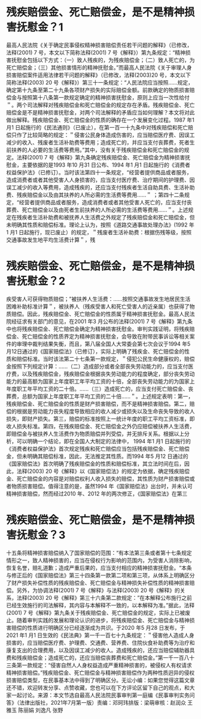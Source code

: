 # 残疾赔偿金、死亡赔偿金，是不是精神损害抚慰金？1

最高人民法院《关于确定民事侵权精神损害赔偿责任若干问题的解释》（已修改，法释(2001) 7 号，本文以下简称法释(2001) 7 号《解释》）第九条规定：“精神损害抚慰金包括以下方式：（一）致人残疾的，为残疾赔偿金；（二）致人死亡的，为死亡赔偿金；（三）其他损害情形的精神抚慰金。”而最高人民法院《关于审理人身损害赔偿案件适用法律若干问题的解释》（已修改，法释(2003)20 号，本文以下简称法释(2003) 20 号《解释》）第三十一条规定：“人民法院应当按照……规定，确定第十九条至第二十九条各项财产损失的实际赔偿金额。前款确定的物质损害赔偿金与按照第十八条第一款规定确定的精神损害抚慰金，原则上应当一次性给付＂。两个司法解释对残疾赔偿金和死亡赔偿金的规定存在矛盾。残疾赔偿金、死亡赔偿金是不是精神损害抚慰金，对两个司法解释的矛盾应当如何理解？本文将对此做出解释。残疾赔偿金、死亡赔偿金的性质的确存在一个发展变化过程。1987 年1 月1 日起施行的《民法通则》（已废止），在第一百一十九条中对残疾赔偿和死亡赔偿只作了比较简略的规定：＂侵害公民身体造成伤害的，应当赔偿医疗费、因误工减少的收入、残废者生活补助费等费用；造成死亡的，并应当支付丧葬费，死者生前扶养的人必要的生活费等费用。”其中，没有关于残疾赔偿金和死亡赔偿金的规定。法释(2001) 7 号《解释》第九条确定残疾赔偿金、死亡赔偿金为精神损害抚慰金，主要依据的是1993 年10 月31 日公布、1994 年1 月1 日起施行的《消费者权益保护法》（已修订）。当时该法第四十一条规定，“经营者提供商品或者服务，造成消费者或者其他受害人人身损害的，应当支付医疗费、治疗期间的护理费、因误工减少的收入等费用，造成残疾的，还应当支付残疾者生活自助具费、生活补助费、残疾赔偿金以及由其扶养的人所必需的生活费等费用……＂ ；第四十二条规定，“经营者提供商品或者服务，造成消费者或者其他受害人死亡的，应当支付丧葬费、死亡赔偿金以及由死者生前扶养的人所必需的生活费等费用……＂。上述规定在残疾者生活补助费和被抚养人生活费之外规定了残疾赔偿金和死亡赔偿金，但未明确其性质和赔偿标准。理论上认为，按照《道路交通事故处理办法》(1992 年1 月1 日起施行，现已废止）的规定，＂残废者生活补助费：根据伤残等级，按照交通事故发生地平均生活费计算＂，残

# 残疾赔偿金、死亡赔偿金，是不是精神损害抚慰金？2

疾受害人可获得物质赔偿；”被扶养人生活费：……按照交通事故发生地居民生活困难补助标准计算＂，被扶养人（残疾受害人和死亡受害人的近亲属）也获得了物质赔偿。因此，残疾赔偿金、死亡赔偿金的性质属于精神损害抚慰金。最高人民法院经征求有关部门的意见，在2001 年3 月公布的法释(2001) 7 号《解释》第九条中也将残疾赔偿金、死亡赔偿金确定为精神损害抚慰金。审判实践证明，将残疾赔偿金、死亡赔偿金的性质界定为精神损害抚慰金，会导致在附带民事诉讼等相关案件的审理中裁判结果失衡，而且，第八届全国人大常委会第七次会议于1994 年5 月12日通过的《国家赔偿法》（已修订），实际上明确了残疾金、死亡赔偿金的性质和赔偿标准。当时该法第二十七条第一款规定，＂侵犯公民生命健康权的，赔偿金按照下列规定计算：……（二）造成部分或者全部丧失劳动能力的，应当支付医疗费，以及残疾赔偿金，残疾赔偿金根据丧失劳动能力的程度确定，部分丧失劳动能力的最高额为国家上年度职工年平均工资的十倍，全部丧失劳动能力的为国家上年度职工年平均工资的二十倍。……（三）造成死亡的，应当支付死亡赔偿金、丧葬费，总额为国家上年度职工年平均工资的二十倍……＂。上述规定表明：第一，残疾赔偿金、死亡赔偿金的性质是财产损害赔偿，而不是精神损害赔偿。第二，赔偿的根据是劳动能力丧失程度导致相应的收人减少或损失以及生命丧失导致的收人损失，即财产损失。第三，赔偿的标准按照上一统计年度的职工平均工资标准，即收人损失标准。第四，在残疾赔偿金、死亡赔偿金之外仍应赔偿被扶养人生活费，即赔偿金与被扶养人生活费作为物质赔偿并列受偿，并无排斥关系。根据以上分析，可以明确一个结论，即在全国人大制定的法律中， 1994 年1 月1 日起施行的《消费者权益保护法》首次规定残疾和死亡赔偿应当包括残疾赔偿金、死亡赔偿金，但未明确其赔偿标准，因此，无法推定其性质。而1994 年5 月12 日通过的《国家赔偿法》首次明确了残疾赔偿金的性质和赔偿标准，其立法时间在后，因此，法释(2003) 20 号《解释》以《国家赔偿法》的规定为依据，确定残疾赔偿金、死亡赔偿金的内容是对赔偿权利人收入损失的赔偿，其性质为财产损害赔偿或者物质损害赔偿。值得注意的是，虽然1994 年《国家赔偿法》出台时，并未认可精神损害赔偿，然而经过2010 年、2012 年的两次修正，《国家赔偿法》在第三

# 残疾赔偿金、死亡赔偿金，是不是精神损害抚慰金？3

十五条将精神损害赔偿纳入了国家赔偿的范围：“有本法第三条或者第十七条规定情形之一，致人精神损害的，应当在侵权行为影响的范围内，为受害人消除影响，恢复名誉，赔礼道歉；造成严重后果的，应当支付相应的精神损害抚慰金。“本条与修正后的《国家赔偿法》第三十四条第一款第二项和第三项，从体系上明确区分了财产损失补偿性质的残疾赔偿金、死亡赔偿金与精神损失补偿性质的精神损害赔偿。另外，为协调法释(2001) 7 号《解释》与法释(2003) 20 号《解释》的关系，法释(2003) 20 号《解释》第三十六条第二款规定：”在本解释公布施行之前已经生效施行的司法解释，其内容与本解释不一致的，以本解释为准。”据此，法释(2001) 7 号《解释》第九条关于残疾赔偿金、死亡赔偿金的规定，实际上已被废止。随着审判实践的发展和理论认识的进步，将残疾赔偿金、死亡赔偿金与精神损害赔偿的性质进行明确区分已经逐渐成为共识。于2020 年5 月28 日发布，于2021 年1 月1 日生效的《民法典》第一千一百七十九条规定：＂侵害他人造成人身损害的，应当赔偿医疗费、护理费、交通费、营养费、住院伙食补助费等为治疗和康复支出的合理费用，以及因误工减少的收人。造成残疾的，还应当赔偿辅助器具费和残疾赔偿金；造成死亡的，还应当赔偿丧葬费和死亡赔偿金。”第一千一百八十三条第一款规定：“侵害自然人人身权益造成严重精神损害的，被侵权人有权请求精神损害赔偿。”残疾赔偿金、死亡赔偿金与精神损害赔偿作为两种性质迥异的侵权损害赔偿类型，在民事基本法中得到了明确区分。无讼小编：如果您觉得这篇文章还不错，欢迎转发分享、点赞收藏，您也可以在下方评论区留下自己的观点，和大家一起讨论。来源：本文节选自最高人民法院民事审判第一庭编《民事审判实务问答》（法律出版社，2021年7月第一版）责编：邓珂玮排版：梁萌审核：赵润众 王雅玉 陈丽娟 刘逸凡 张野

